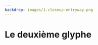 ```yaml
---
backdrop: images/1-closeup-entryway.png
---
```


# Le deuxième glyphe

<Item id="11"/>

<Page url="119" instructions="Vous avez de la chance, car une fois de plus, votre guide est utile, indiquant que ce glyphe signifie «ara». En vous rappelant que vos instructions des textes étaient de remettre les objets à leur place, vous scannez les murs pour trouver d'où les pierres sont tombées." action="Continuez" condition="11" />
